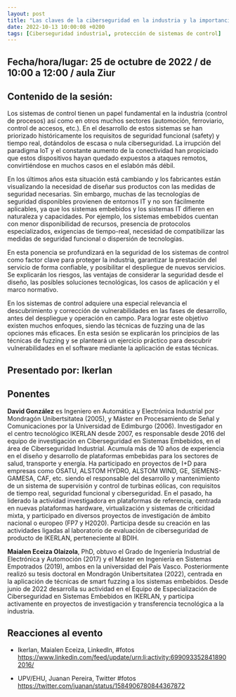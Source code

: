 ```yaml
---
layout: post
title: "Las claves de la ciberseguridad en la industria y la importancia de evaluar el nivel de robustez y protección de los sistemas de control"
date: 2022-10-13 10:00:08 +0200
tags: [Ciberseguridad industrial, protección de sistemas de control]
---
```

## Fecha/hora/lugar: 25 de octubre de 2022 / de 10:00 a 12:00 / aula Ziur

## Contenido de la sesión:

Los sistemas de control tienen un papel fundamental en la industria (control de procesos) así como en otros muchos sectores (automoción, ferroviario, control de accesos, etc.). En el desarrollo de estos sistemas se han priorizado históricamente los requisitos de seguridad funcional (safety) y tiempo real, dotándolos de escasa o nula ciberseguridad. La irrupción del paradigma IoT y el constante aumento de la conectividad han propiciado que estos dispositivos hayan quedado expuestos a ataques remotos, convirtiéndose en muchos casos en el eslabón más débil.

En los últimos años esta situación está cambiando y los fabricantes están visualizando la necesidad de diseñar sus productos con las medidas de seguridad necesarias. Sin embargo, muchas de las tecnologías de seguridad disponibles provienen de entornos IT y no son fácilmente aplicables, ya que los sistemas embebidos y los sistemas IT difieren en naturaleza y capacidades. Por ejemplo, los sistemas embebidos cuentan con menor disponibilidad de recursos, presencia de protocolos especializados, exigencias de tiempo-real, necesidad de compatibilizar las medidas de seguridad funcional o dispersión de tecnologías.

En esta ponencia se profundizará en la seguridad de los sistemas de control como factor clave para proteger la industria, garantizar la prestación del servicio de forma confiable, y posibilitar el despliegue de nuevos servicios. Se explicarán los riesgos, las ventajas de considerar la seguridad desde el diseño, las posibles soluciones tecnológicas, los casos de aplicación y el marco normativo.

En los sistemas de control adquiere una especial relevancia el descubrimiento y corrección de vulnerabilidades en las fases de desarrollo, antes del despliegue y operación en campo. Para lograr este objetivo existen muchos enfoques, siendo las técnicas de fuzzing una de las opciones más eficaces. En esta sesión se explicarán los principios de las técnicas de fuzzing y se planteará un ejercicio práctico para descubrir vulnerabilidades en el software mediante la aplicación de estas técnicas.

## Presentado por: Ikerlan

## Ponentes

**David González** es Ingeniero en Automática y Electrónica Industrial por Mondragón Unibertsitatea (2005), y Máster en Procesamiento de Señal y Comunicaciones por la Universidad de Edimburgo (2006). Investigador en el centro tecnológico IKERLAN desde 2007, es responsable desde 2016 del equipo de investigación en Ciberseguridad en Sistemas Embebidos, en el área de Ciberseguridad Industrial. Acumula más de 10 años de experiencia en el diseño y desarrollo de plataformas embebidas para los sectores de salud, transporte y energía. Ha participado en proyectos de I+D para empresas como OSATU, ALSTOM HYDRO, ALSTOM WIND, GE, SIEMENS-GAMESA, CAF, etc. siendo el responsable del desarrollo y mantenimiento de un sistema de supervisión y control de turbinas eólicas, con requisitos de tiempo real, seguridad funcional y ciberseguridad. En el pasado, ha liderado la actividad investigadora en plataformas de referencia, centrada en nuevas plataformas hardware, virtualización y sistemas de criticidad mixta, y participado en diversos proyectos de investigación de ámbito nacional o europeo (FP7 y H2020). Participa desde su creación en las actividades ligadas al laboratorio de evaluación de ciberseguridad de producto de IKERLAN, perteneciente al BDIH.

**Maialen Eceiza Olaizola**, PhD, obtuvo el Grado de Ingeniería Industrial de Electrónica y Automoción (2017) y el Máster en Ingeniería en Sistemas Empotrados (2019), ambos en la universidad del País Vasco. Posteriormente realizó su tesis doctoral en Mondragón Unibertsitatea (2022), centrada en la aplicación de técnicas de smart fuzzing a los sistemas embebidos. Desde junio de 2022 desarrolla su actividad en el Equipo de Especialización de Ciberseguridad en Sistemas Embebidos en IKERLAN, y participa activamente en proyectos de investigación y transferencia tecnológica a la industria.

## Reacciones al evento


* Ikerlan, Maialen Eceiza, LinkedIn, #fotos <https://www.linkedin.com/feed/update/urn:li:activity:6990933528418902016/>

* UPV/EHU, Juanan Pereira, Twitter #fotos <https://twitter.com/juanan/status/1584906780844367872>
